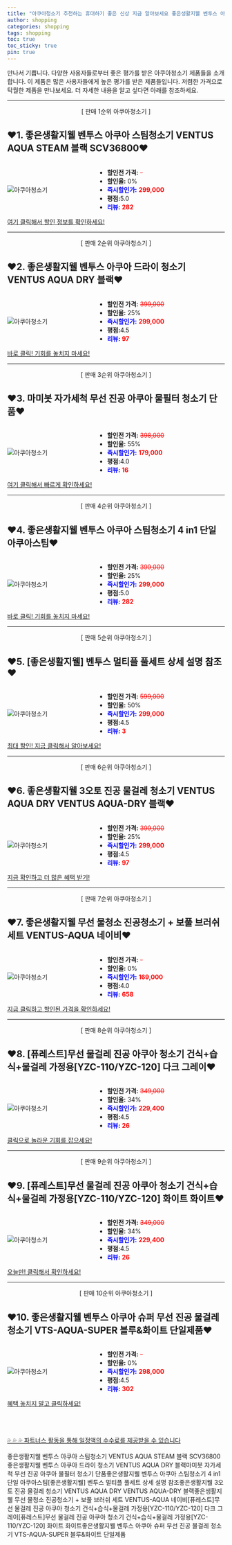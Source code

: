 ```yaml
---
title: "아쿠아청소기 추천하는 휴대하기 좋은 신상 지금 알아보세요 좋은생활지웰 벤투스 아쿠아 스팀청소기 VENTUS"
author: shopping
categories: shopping
tags: shopping
toc: true
toc_sticky: true
pin: true
---
```

만나서 기쁩니다. 다양한 사용자들로부터 좋은 평가를 받은 아쿠아청소기 제품들을 소개합니다. 이 제품은 많은 사용자들에게 높은 평가를 받은 제품들입니다. 저렴한 가격으로 탁월한 제품을 만나보세요. 더 자세한 내용을 알고 싶다면 아래를 참조하세요.

---
<p class="toplist" style="margin: 0 auto; display: block; width: fit-content;">[ 판매 1순위 아쿠아청소기 ]</p>

<h2><strong>❤️1. 좋은생활지웰 벤투스 아쿠아 스팀청소기 VENTUS AQUA STEAM 블랙 SCV36800❤️</strong></h2>

<div style="display: flex; align-items: center;">
    <div style="flex: 0.4;">
        <img src="https://thumbnail9.coupangcdn.com/thumbnails/remote/230x230ex/image/rs_quotation_api/fegdcwsl/0815578f45564e54b9e0a5fa74c6d0be.png" alt="아쿠아청소기" style="max-width: 100%;">
    </div>
    <div style="flex: 0.6; margin-left: 10px;">
        <ul>
            <li><strong>할인전 가격:</strong> <del style="color: red;">-</del></li>
            <li><strong>할인율:</strong> 0%</li>
            <li><span style='color:blue'><strong>즉시할인가:</strong></span> <span style='color:red'><strong>299,000</strong></span></li>
            <li><strong>평점:</strong>5.0</li>
            <li><span style='color:blue'><strong>리뷰:</strong></span> <span style='color:red'><strong>282</strong></span></li>
        </ul>
    </div>
</div>
<div class="center">
    <a href="https://William4Davisa.github.io?lptag=AF9450613&subid=githubio&pageKey=7172719347&traceid=V0-153&itemId=18074296121&vendorItemId=85227438044" class="myButton">
        여기 클릭해서 할인 정보를 확인하세요!
    </a>
</div>


---
<p class="toplist" style="margin: 0 auto; display: block; width: fit-content;">[ 판매 2순위 아쿠아청소기 ]</p>

<h2><strong>❤️2. 좋은생활지웰 벤투스 아쿠아 드라이 청소기 VENTUS AQUA DRY 블랙❤️</strong></h2>

<div style="display: flex; align-items: center;">
    <div style="flex: 0.4;">
        <img src="https://thumbnail7.coupangcdn.com/thumbnails/remote/230x230ex/image/retail/images/2023/08/18/9/9/94979eb6-d902-444a-8e3d-5ff2f3053001.jpg" alt="아쿠아청소기" style="max-width: 100%;">
    </div>
    <div style="flex: 0.6; margin-left: 10px;">
        <ul>
            <li><strong>할인전 가격:</strong> <del style="color: red;">399,000</del></li>
            <li><strong>할인율:</strong> 25%</li>
            <li><span style='color:blue'><strong>즉시할인가:</strong></span> <span style='color:red'><strong>299,000</strong></span></li>
            <li><strong>평점:</strong>4.5</li>
            <li><span style='color:blue'><strong>리뷰:</strong></span> <span style='color:red'><strong>97</strong></span></li>
        </ul>
    </div>
</div>
<div class="center">
    <a href="https://William4Davisa.github.io?lptag=AF9450613&subid=githubio&pageKey=7493363507&traceid=V0-153&itemId=19598496668&vendorItemId=86913804500" class="myButton">
        바로 클릭! 기회를 놓치지 마세요!
    </a>
</div>


---
<p class="toplist" style="margin: 0 auto; display: block; width: fit-content;">[ 판매 3순위 아쿠아청소기 ]</p>

<h2><strong>❤️3. 마미봇 자가세척 무선 진공 아쿠아 물필터 청소기 단품❤️</strong></h2>

<div style="display: flex; align-items: center;">
    <div style="flex: 0.4;">
        <img src="https://thumbnail10.coupangcdn.com/thumbnails/remote/230x230ex/image/vendor_inventory/dca4/f37a9b2f81a78f723f8eb48cfa830345113390c407cf146226a9e01297c6.jpg" alt="아쿠아청소기" style="max-width: 100%;">
    </div>
    <div style="flex: 0.6; margin-left: 10px;">
        <ul>
            <li><strong>할인전 가격:</strong> <del style="color: red;">398,000</del></li>
            <li><strong>할인율:</strong> 55%</li>
            <li><span style='color:blue'><strong>즉시할인가:</strong></span> <span style='color:red'><strong>179,000</strong></span></li>
            <li><strong>평점:</strong>4.0</li>
            <li><span style='color:blue'><strong>리뷰:</strong></span> <span style='color:red'><strong>16</strong></span></li>
        </ul>
    </div>
</div>
<div class="center">
    <a href="https://William4Davisa.github.io?lptag=AF9450613&subid=githubio&pageKey=5716924073&traceid=V0-153&itemId=9550421724&vendorItemId=89360541809" class="myButton">
        여기 클릭해서 빠르게 확인하세요!
    </a>
</div>


---
<p class="toplist" style="margin: 0 auto; display: block; width: fit-content;">[ 판매 4순위 아쿠아청소기 ]</p>

<h2><strong>❤️4. 좋은생활지웰 벤투스 아쿠아 스팀청소기 4 in1 단일 아쿠아스팀❤️</strong></h2>

<div style="display: flex; align-items: center;">
    <div style="flex: 0.4;">
        <img src="https://thumbnail7.coupangcdn.com/thumbnails/remote/230x230ex/image/vendor_inventory/5c4f/3c8ceed52ac47c7ce394ca5c3c872cd96ecd24ac4eb970a406517bdea5fc.jpg" alt="아쿠아청소기" style="max-width: 100%;">
    </div>
    <div style="flex: 0.6; margin-left: 10px;">
        <ul>
            <li><strong>할인전 가격:</strong> <del style="color: red;">399,000</del></li>
            <li><strong>할인율:</strong> 25%</li>
            <li><span style='color:blue'><strong>즉시할인가:</strong></span> <span style='color:red'><strong>299,000</strong></span></li>
            <li><strong>평점:</strong>5.0</li>
            <li><span style='color:blue'><strong>리뷰:</strong></span> <span style='color:red'><strong>282</strong></span></li>
        </ul>
    </div>
</div>
<div class="center">
    <a href="https://William4Davisa.github.io?lptag=AF9450613&subid=githubio&pageKey=7172719347&traceid=V0-153&itemId=23083165653&vendorItemId=90116657447" class="myButton">
        바로 클릭! 기회를 놓치지 마세요!
    </a>
</div>


---
<p class="toplist" style="margin: 0 auto; display: block; width: fit-content;">[ 판매 5순위 아쿠아청소기 ]</p>

<h2><strong>❤️5. [좋은생활지웰] 벤투스 멀티플 풀세트 상세 설명 참조❤️</strong></h2>

<div style="display: flex; align-items: center;">
    <div style="flex: 0.4;">
        <img src="https://thumbnail8.coupangcdn.com/thumbnails/remote/230x230ex/image/vendor_inventory/18a1/f62751decdda09e3f12a2d46f94c380ac295f9e847c7d5dfe1385b1c5d5a.jpg" alt="아쿠아청소기" style="max-width: 100%;">
    </div>
    <div style="flex: 0.6; margin-left: 10px;">
        <ul>
            <li><strong>할인전 가격:</strong> <del style="color: red;">599,000</del></li>
            <li><strong>할인율:</strong> 50%</li>
            <li><span style='color:blue'><strong>즉시할인가:</strong></span> <span style='color:red'><strong>299,000</strong></span></li>
            <li><strong>평점:</strong>4.5</li>
            <li><span style='color:blue'><strong>리뷰:</strong></span> <span style='color:red'><strong>3</strong></span></li>
        </ul>
    </div>
</div>
<div class="center">
    <a href="https://William4Davisa.github.io?lptag=AF9450613&subid=githubio&pageKey=7744436305&traceid=V0-153&itemId=20844091881&vendorItemId=88176042371" class="myButton">
        최대 할인! 지금 클릭해서 알아보세요!
    </a>
</div>


---
<p class="toplist" style="margin: 0 auto; display: block; width: fit-content;">[ 판매 6순위 아쿠아청소기 ]</p>

<h2><strong>❤️6. 좋은생활지웰 3오토 진공 물걸레 청소기 VENTUS AQUA DRY VENTUS AQUA-DRY 블랙❤️</strong></h2>

<div style="display: flex; align-items: center;">
    <div style="flex: 0.4;">
        <img src="https://thumbnail8.coupangcdn.com/thumbnails/remote/230x230ex/image/vendor_inventory/0ef5/330983bb9120768c5d4cc7ba5505b13a54cc5ad51bd69e8297a99622e5d1.jpg" alt="아쿠아청소기" style="max-width: 100%;">
    </div>
    <div style="flex: 0.6; margin-left: 10px;">
        <ul>
            <li><strong>할인전 가격:</strong> <del style="color: red;">399,000</del></li>
            <li><strong>할인율:</strong> 25%</li>
            <li><span style='color:blue'><strong>즉시할인가:</strong></span> <span style='color:red'><strong>299,000</strong></span></li>
            <li><strong>평점:</strong>4.5</li>
            <li><span style='color:blue'><strong>리뷰:</strong></span> <span style='color:red'><strong>97</strong></span></li>
        </ul>
    </div>
</div>
<div class="center">
    <a href="https://William4Davisa.github.io?lptag=AF9450613&subid=githubio&pageKey=7493363507&traceid=V0-153&itemId=22989770838&vendorItemId=90023715764" class="myButton">
        지금 확인하고 더 많은 혜택 받기!
    </a>
</div>


---
<p class="toplist" style="margin: 0 auto; display: block; width: fit-content;">[ 판매 7순위 아쿠아청소기 ]</p>

<h2><strong>❤️7. 좋은생활지웰 무선 물청소 진공청소기 + 보풀 브러쉬 세트 VENTUS-AQUA 네이비❤️</strong></h2>

<div style="display: flex; align-items: center;">
    <div style="flex: 0.4;">
        <img src="https://thumbnail7.coupangcdn.com/thumbnails/remote/230x230ex/image/product/image/vendoritem/2018/09/11/3820328943/64fe916b-835a-43e2-8e21-f153a85955f5.jpg" alt="아쿠아청소기" style="max-width: 100%;">
    </div>
    <div style="flex: 0.6; margin-left: 10px;">
        <ul>
            <li><strong>할인전 가격:</strong> <del style="color: red;">-</del></li>
            <li><strong>할인율:</strong> 0%</li>
            <li><span style='color:blue'><strong>즉시할인가:</strong></span> <span style='color:red'><strong>169,000</strong></span></li>
            <li><strong>평점:</strong>4.0</li>
            <li><span style='color:blue'><strong>리뷰:</strong></span> <span style='color:red'><strong>658</strong></span></li>
        </ul>
    </div>
</div>
<div class="center">
    <a href="https://William4Davisa.github.io?lptag=AF9450613&subid=githubio&pageKey=110928557&traceid=V0-153&itemId=334325325&vendorItemId=3820328943" class="myButton">
        지금 클릭하고 할인된 가격을 확인하세요!
    </a>
</div>


---
<p class="toplist" style="margin: 0 auto; display: block; width: fit-content;">[ 판매 8순위 아쿠아청소기 ]</p>

<h2><strong>❤️8. [퓨레스트]무선 물걸레 진공 아쿠아 청소기 건식+습식+물걸레 가정용[YZC-110/YZC-120] 다크 그레이❤️</strong></h2>

<div style="display: flex; align-items: center;">
    <div style="flex: 0.4;">
        <img src="https://thumbnail9.coupangcdn.com/thumbnails/remote/230x230ex/image/vendor_inventory/7424/d57e7641639e46fccdc7d9a549a3d4592bcaadeb95397d3b29f0a3a78c23.jpg" alt="아쿠아청소기" style="max-width: 100%;">
    </div>
    <div style="flex: 0.6; margin-left: 10px;">
        <ul>
            <li><strong>할인전 가격:</strong> <del style="color: red;">349,000</del></li>
            <li><strong>할인율:</strong> 34%</li>
            <li><span style='color:blue'><strong>즉시할인가:</strong></span> <span style='color:red'><strong>229,400</strong></span></li>
            <li><strong>평점:</strong>4.5</li>
            <li><span style='color:blue'><strong>리뷰:</strong></span> <span style='color:red'><strong>26</strong></span></li>
        </ul>
    </div>
</div>
<div class="center">
    <a href="https://William4Davisa.github.io?lptag=AF9450613&subid=githubio&pageKey=7610216747&traceid=V0-153&itemId=20153489384&vendorItemId=87151325503" class="myButton">
        클릭으로 놀라운 기회를 잡으세요!
    </a>
</div>


---
<p class="toplist" style="margin: 0 auto; display: block; width: fit-content;">[ 판매 9순위 아쿠아청소기 ]</p>

<h2><strong>❤️9. [퓨레스트]무선 물걸레 진공 아쿠아 청소기 건식+습식+물걸레 가정용[YZC-110/YZC-120] 화이트 화이트❤️</strong></h2>

<div style="display: flex; align-items: center;">
    <div style="flex: 0.4;">
        <img src="https://thumbnail9.coupangcdn.com/thumbnails/remote/230x230ex/image/vendor_inventory/7424/d57e7641639e46fccdc7d9a549a3d4592bcaadeb95397d3b29f0a3a78c23.jpg" alt="아쿠아청소기" style="max-width: 100%;">
    </div>
    <div style="flex: 0.6; margin-left: 10px;">
        <ul>
            <li><strong>할인전 가격:</strong> <del style="color: red;">349,000</del></li>
            <li><strong>할인율:</strong> 34%</li>
            <li><span style='color:blue'><strong>즉시할인가:</strong></span> <span style='color:red'><strong>229,400</strong></span></li>
            <li><strong>평점:</strong>4.5</li>
            <li><span style='color:blue'><strong>리뷰:</strong></span> <span style='color:red'><strong>26</strong></span></li>
        </ul>
    </div>
</div>
<div class="center">
    <a href="https://William4Davisa.github.io?lptag=AF9450613&subid=githubio&pageKey=7610216747&traceid=V0-153&itemId=20153489385&vendorItemId=87151325524" class="myButton">
        오늘만! 클릭해서 확인하세요!
    </a>
</div>


---
<p class="toplist" style="margin: 0 auto; display: block; width: fit-content;">[ 판매 10순위 아쿠아청소기 ]</p>

<h2><strong>❤️10. 좋은생활지웰 벤투스 아쿠아 슈퍼 무선 진공 물걸레 청소기 VTS-AQUA-SUPER 블루&화이트 단일제품❤️</strong></h2>

<div style="display: flex; align-items: center;">
    <div style="flex: 0.4;">
        <img src="https://thumbnail9.coupangcdn.com/thumbnails/remote/230x230ex/image/vendor_inventory/62bc/a73530ce1f7f14e72f2e822cbe6473c111c312fc12e6547b29450ad0c86c.jpg" alt="아쿠아청소기" style="max-width: 100%;">
    </div>
    <div style="flex: 0.6; margin-left: 10px;">
        <ul>
            <li><strong>할인전 가격:</strong> <del style="color: red;">-</del></li>
            <li><strong>할인율:</strong> 0%</li>
            <li><span style='color:blue'><strong>즉시할인가:</strong></span> <span style='color:red'><strong>298,000</strong></span></li>
            <li><strong>평점:</strong>4.5</li>
            <li><span style='color:blue'><strong>리뷰:</strong></span> <span style='color:red'><strong>302</strong></span></li>
        </ul>
    </div>
</div>
<div class="center">
    <a href="https://William4Davisa.github.io?lptag=AF9450613&subid=githubio&pageKey=1220539665&traceid=V0-153&itemId=23089643420&vendorItemId=90123090001" class="myButton">
        혜택 놓치지 말고 클릭하세요!
    </a>
</div>

<br><br><br>[💦 💦 💦 파트너스 활동을 통해 일정액의 수수료를 제공받을 수 있습니다](https://link.coupang.com/a/bcpT2c)<br><br>좋은생활지웰 벤투스 아쿠아 스팀청소기 VENTUS AQUA STEAM 블랙 SCV36800좋은생활지웰 벤투스 아쿠아 드라이 청소기 VENTUS AQUA DRY 블랙마미봇 자가세척 무선 진공 아쿠아 물필터 청소기 단품좋은생활지웰 벤투스 아쿠아 스팀청소기 4 in1 단일 아쿠아스팀[좋은생활지웰] 벤투스 멀티플 풀세트 상세 설명 참조좋은생활지웰 3오토 진공 물걸레 청소기 VENTUS AQUA DRY VENTUS AQUA-DRY 블랙좋은생활지웰 무선 물청소 진공청소기 + 보풀 브러쉬 세트 VENTUS-AQUA 네이비[퓨레스트]무선 물걸레 진공 아쿠아 청소기 건식+습식+물걸레 가정용[YZC-110/YZC-120] 다크 그레이[퓨레스트]무선 물걸레 진공 아쿠아 청소기 건식+습식+물걸레 가정용[YZC-110/YZC-120] 화이트 화이트좋은생활지웰 벤투스 아쿠아 슈퍼 무선 진공 물걸레 청소기 VTS-AQUA-SUPER 블루&화이트 단일제품